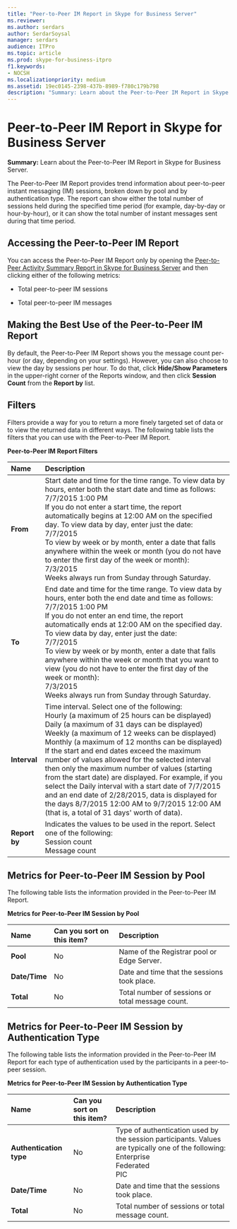 ```yaml
---
title: "Peer-to-Peer IM Report in Skype for Business Server"
ms.reviewer: 
ms.author: serdars
author: SerdarSoysal
manager: serdars
audience: ITPro
ms.topic: article
ms.prod: skype-for-business-itpro
f1.keywords:
- NOCSH
ms.localizationpriority: medium
ms.assetid: 19ec0145-2398-437b-8989-f780c179b798
description: "Summary: Learn about the Peer-to-Peer IM Report in Skype for Business Server."
---
```


# Peer-to-Peer IM Report in Skype for Business Server
 
**Summary:** Learn about the Peer-to-Peer IM Report in Skype for Business Server.
  
The Peer-to-Peer IM Report provides trend information about peer-to-peer instant messaging (IM) sessions, broken down by pool and by authentication type. The report can show either the total number of sessions held during the specified time period (for example, day-by-day or hour-by-hour), or it can show the total number of instant messages sent during that time period.
  
## Accessing the Peer-to-Peer IM Report

You can access the Peer-to-Peer IM Report only by opening the [Peer-to-Peer Activity Summary Report in Skype for Business Server](peer-to-peer-activity-summary-report.md) and then clicking either of the following metrics:
  
- Total peer-to-peer IM sessions
    
- Total peer-to-peer IM messages
    
## Making the Best Use of the Peer-to-Peer IM Report

By default, the Peer-to-Peer IM Report shows you the message count per-hour (or day, depending on your settings). However, you can also choose to view the day by sessions per hour. To do that, click **Hide/Show Parameters** in the upper-right corner of the Reports window, and then click **Session Count** from the **Report by** list.
  
## Filters

Filters provide a way for you to return a more finely targeted set of data or to view the returned data in different ways. The following table lists the filters that you can use with the Peer-to-Peer IM Report.
  
**Peer-to-Peer IM Report Filters**

|**Name**|**Description**|
|:-----|:-----|
|**From** <br/> |Start date and time for the time range. To view data by hours, enter both the start date and time as follows:  <br/> 7/7/2015 1:00 PM  <br/> If you do not enter a start time, the report automatically begins at 12:00 AM on the specified day. To view data by day, enter just the date:  <br/> 7/7/2015  <br/> To view by week or by month, enter a date that falls anywhere within the week or month (you do not have to enter the first day of the week or month):  <br/> 7/3/2015  <br/> Weeks always run from Sunday through Saturday.  <br/> |
|**To** <br/> |End date and time for the time range. To view data by hours, enter both the end date and time as follows:  <br/> 7/7/2015 1:00 PM  <br/> If you do not enter an end time, the report automatically ends at 12:00 AM on the specified day. To view data by day, enter just the date:  <br/> 7/7/2015  <br/> To view by week or by month, enter a date that falls anywhere within the week or month that you want to view (you do not have to enter the first day of the week or month):  <br/> 7/3/2015  <br/> Weeks always run from Sunday through Saturday.  <br/> |
|**Interval** <br/> | Time interval. Select one of the following: <br/>  Hourly (a maximum of 25 hours can be displayed) <br/>  Daily (a maximum of 31 days can be displayed) <br/>  Weekly (a maximum of 12 weeks can be displayed) <br/>  Monthly (a maximum of 12 months can be displayed) <br/>  If the start and end dates exceed the maximum number of values allowed for the selected interval then only the maximum number of values (starting from the start date) are displayed. For example, if you select the Daily interval with a start date of 7/7/2015 and an end date of 2/28/2015, data is displayed for the days 8/7/2015 12:00 AM to 9/7/2015 12:00 AM (that is, a total of 31 days' worth of data). <br/> |
|**Report by** <br/> | Indicates the values to be used in the report. Select one of the following: <br/>  Session count <br/>  Message count <br/> |
   
## Metrics for Peer-to-Peer IM Session by Pool

The following table lists the information provided in the Peer-to-Peer IM Report.
  
**Metrics for Peer-to-Peer IM Session by Pool**

|**Name**|**Can you sort on this item?**|**Description**|
|:-----|:-----|:-----|
|**Pool** <br/> |No  <br/> |Name of the Registrar pool or Edge Server.  <br/> |
|**Date/Time** <br/> |No  <br/> |Date and time that the sessions took place.  <br/> |
|**Total** <br/> |No  <br/> |Total number of sessions or total message count.  <br/> |
   
## Metrics for Peer-to-Peer IM Session by Authentication Type

The following table lists the information provided in the Peer-to-Peer IM Report for each type of authentication used by the participants in a peer-to-peer session.
  
**Metrics for Peer-to-Peer IM Session by Authentication Type**

|**Name**|**Can you sort on this item?**|**Description**|
|:-----|:-----|:-----|
|**Authentication type** <br/> |No  <br/> | Type of authentication used by the session participants. Values are typically one of the following: <br/>  Enterprise <br/>  Federated <br/>  PIC <br/> |
|**Date/Time** <br/> |No  <br/> |Date and time that the sessions took place.  <br/> |
|**Total** <br/> |No  <br/> |Total number of sessions or total message count.  <br/> |
   

